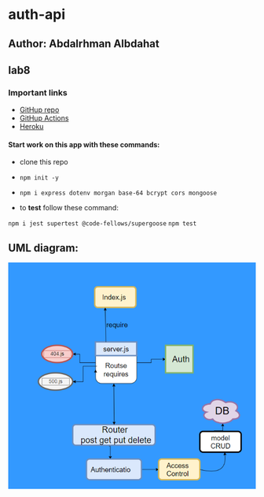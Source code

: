 # auth-api
## Author: Abdalrhman Albdahat
## lab8

### Important links
- [GitHup repo](https://github.com/boodah96/auth-api)
- [GitHup Actions](https://github.com/boodah96/auth-api/actions)
- [Heroku]()

#### Start work on this app with these commands:

- clone this repo


- `npm init -y`

- `npm i express dotenv morgan base-64 bcrypt cors mongoose`

- to **test** follow these command:

`npm i jest supertest @code-fellows/supergoose`
`npm test `

## UML diagram:
![uml](./lab8.PNG)